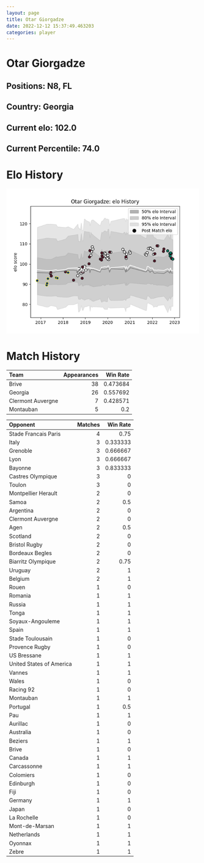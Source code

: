 ```yaml
---  
layout: page  
title: Otar Giorgadze  
date: 2022-12-12 15:37:49.463203  
categories: player  
---
```

# Otar Giorgadze

## Positions: N8, FL

## Country: Georgia

## Current elo: 102.0

## Current Percentile: 74.0

# Elo History


![elo history](history_OtarGiorgadze.png)
# Match History


| Team              |   Appearances |   Win Rate |
|:------------------|--------------:|-----------:|
| Brive             |            38 |   0.473684 |
| Georgia           |            26 |   0.557692 |
| Clermont Auvergne |             7 |   0.428571 |
| Montauban         |             5 |   0.2      |

| Opponent                 |   Matches |   Win Rate |
|:-------------------------|----------:|-----------:|
| Stade Francais Paris     |         4 |   0.75     |
| Italy                    |         3 |   0.333333 |
| Grenoble                 |         3 |   0.666667 |
| Lyon                     |         3 |   0.666667 |
| Bayonne                  |         3 |   0.833333 |
| Castres Olympique        |         3 |   0        |
| Toulon                   |         3 |   0        |
| Montpellier Herault      |         2 |   0        |
| Samoa                    |         2 |   0.5      |
| Argentina                |         2 |   0        |
| Clermont Auvergne        |         2 |   0        |
| Agen                     |         2 |   0.5      |
| Scotland                 |         2 |   0        |
| Bristol Rugby            |         2 |   0        |
| Bordeaux Begles          |         2 |   0        |
| Biarritz Olympique       |         2 |   0.75     |
| Uruguay                  |         2 |   1        |
| Belgium                  |         2 |   1        |
| Rouen                    |         1 |   0        |
| Romania                  |         1 |   1        |
| Russia                   |         1 |   1        |
| Tonga                    |         1 |   1        |
| Soyaux-Angouleme         |         1 |   1        |
| Spain                    |         1 |   1        |
| Stade Toulousain         |         1 |   0        |
| Provence Rugby           |         1 |   0        |
| US Bressane              |         1 |   1        |
| United States of America |         1 |   1        |
| Vannes                   |         1 |   1        |
| Wales                    |         1 |   0        |
| Racing 92                |         1 |   0        |
| Montauban                |         1 |   1        |
| Portugal                 |         1 |   0.5      |
| Pau                      |         1 |   1        |
| Aurillac                 |         1 |   0        |
| Australia                |         1 |   0        |
| Beziers                  |         1 |   1        |
| Brive                    |         1 |   0        |
| Canada                   |         1 |   1        |
| Carcassonne              |         1 |   1        |
| Colomiers                |         1 |   0        |
| Edinburgh                |         1 |   0        |
| Fiji                     |         1 |   0        |
| Germany                  |         1 |   1        |
| Japan                    |         1 |   0        |
| La Rochelle              |         1 |   0        |
| Mont-de-Marsan           |         1 |   1        |
| Netherlands              |         1 |   1        |
| Oyonnax                  |         1 |   1        |
| Zebre                    |         1 |   1        |